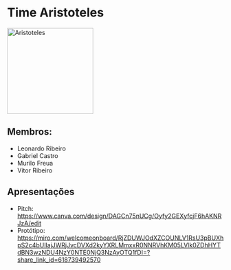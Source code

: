 # Time Aristoteles

<img src="https://i.imgur.com/OgFhmhD.jpg" alt="Aristoteles" width="200"/>

## Membros:
- Leonardo Ribeiro
- Gabriel Castro
- Murilo Freua
- Vitor Ribeiro

## Apresentações 
- Pitch: https://www.canva.com/design/DAGCn75nUCg/Oyfy2GEXyfcjF6hAKNRJzA/edit
- Protótipo: https://miro.com/welcomeonboard/RjZDUWJOdXZCOUNLV1RsU3pBUXhpS2c4bUlIajJWRjJvcDVXd2kyYXRLMmxxR0NNRVhKM05LVlk0ZDhHYTdBN3wzNDU4NzY0NTE0NjQ3NzAyOTQ1fDI=?share_link_id=618739492570
